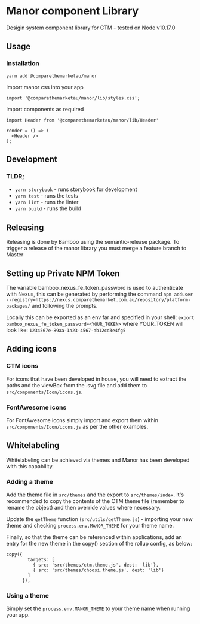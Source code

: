 # Manor component Library
Desigin system component library for CTM - tested on Node v10.17.0

## Usage

### Installation

`yarn add @comparethemarketau/manor`

Import manor css into your app

`import '@comparethemarketau/manor/lib/styles.css';`

Import components as required

```
import Header from '@comparethemarketau/manor/lib/Header'

render = () => (
  <Header />
);
```


## Development
### TLDR;
- `yarn storybook` - runs storybook for development
- `yarn test` - runs the tests
- `yarn lint` - runs the linter
- `yarn build` - runs the build

## Releasing
Releasing is done by Bamboo using the semantic-release package. To trigger a release of the manor library you must merge a feature branch to Master

## Setting up  Private NPM Token
The variable bamboo_nexus_fe_token_password is used to authenticate with Nexus, this can be generated by performing the command `npm adduser --registry=https://nexus.comparethemarket.com.au/repository/platform-packages/` and following the prompts.

Locally this can be exported as an env far and specified in your shell: `export bamboo_nexus_fe_token_password=<YOUR_TOKEN>` where YOUR_TOKEN will look like: `1234567e-89aa-1a23-4567-ab12cd3e4fg5`

## Adding icons

### CTM icons

For icons that have been developed in house, you will need to extract the paths and the viewBox from the .svg file and add them
to `src/components/Icon/icons.js`.

### FontAwesome icons
For FontAwesome icons simply import and export them within `src/components/Icon/icons.js` as per the other examples.

## Whitelabeling
Whitelabeling can be achieved via themes and Manor has been developed with this capability. 

### Adding a theme

Add the theme file in `src/themes` and the export to `src/themes/index`. It's recommended to copy the contents of the CTM
theme file (remember to rename the object) and then override values where necessary.

Update the `getTheme` function (`src/utils/getTheme.js`) - importing your new theme and checking `process.env.MANOR_THEME`
for your theme name.

Finally, so that the theme can be referenced within applications, add an entry for the new theme in the copy() section
of the rollup config, as below:

```
copy({
        targets: [
          { src: 'src/themes/ctm.theme.js', dest: 'lib'},
          { src: 'src/themes/choosi.theme.js', dest: 'lib'}
        ]
      }),
```

### Using a theme

Simply set the `process.env.MANOR_THEME` to your theme name when running your app.

